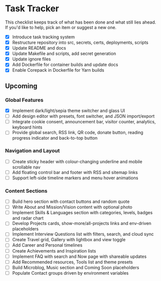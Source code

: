 # Task Tracker

This checklist keeps track of what has been done and what still lies ahead.
If you'd like to help, pick an item or suggest a new one.

- [x] Introduce task tracking system
- [x] Restructure repository into src, secrets, certs, deployments, scripts
- [x] Update README and docs
- [x] Update Makefile and scripts, add secret generation
- [x] Update ignore files
- [x] Add Dockerfile for container builds and update docs
- [x] Enable Corepack in Dockerfile for Yarn builds

## Upcoming

### Global Features
- [x] Implement dark/light/sepia theme switcher and glass UI
- [ ] Add design editor with presets, font switcher, and JSON import/export
- [ ] Integrate cookie consent, announcement bar, visitor counter, analytics, keyboard hints
- [ ] Provide global search, RSS link, QR code, donate button, reading progress indicator and back-to-top button

### Navigation and Layout
- [ ] Create sticky header with colour-changing underline and mobile scrollable nav
- [ ] Add floating control bar and footer with RSS and sitemap links
- [ ] Support left-side timeline markers and menu hover animations

### Content Sections
- [ ] Build hero section with contact buttons and random quote
- [ ] Write About and Mission/Vision content with optional photo
- [ ] Implement Skills & Languages section with categories, levels, badges and radar chart
- [ ] Develop Projects cards, show-more/all-projects links and env-driven placeholders
- [ ] Implement Interview Questions list with filters, search, and cloud sync
- [ ] Create Travel grid, Gallery with lightbox and view toggle
- [ ] Add Career and Personal timelines
- [ ] Create Achievements and Inspiration lists
- [ ] Implement FAQ with search and Now page with shareable updates
- [ ] Add Recommended resources, Tools list and theme presets
- [ ] Build Microblog, Music section and Coming Soon placeholders
- [ ] Populate Contact groups driven by environment variables
